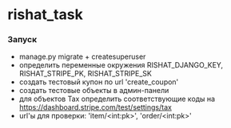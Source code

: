 # rishat_task

### Запуск

* manage.py migrate + createsuperuser
* определить переменные окружения RISHAT_DJANGO_KEY, RISHAT_STRIPE_PK, RISHAT_STRIPE_SK
* создать тестовый купон по url 'create_coupon'
* создать тестовые объекты в админ-панели
* для объектов Tax определить соответствующие коды на https://dashboard.stripe.com/test/settings/tax
* url'ы для проверки: 'item/\<int:pk\>', 'order/\<int:pk\>'
